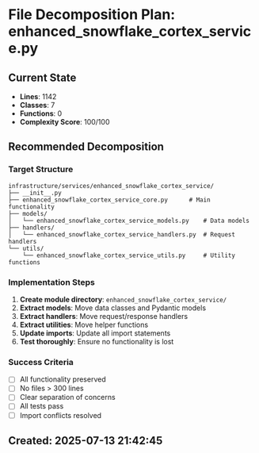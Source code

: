 # File Decomposition Plan: enhanced_snowflake_cortex_service.py

## Current State
- **Lines**: 1142
- **Classes**: 7
- **Functions**: 0
- **Complexity Score**: 100/100

## Recommended Decomposition

### Target Structure
```
infrastructure/services/enhanced_snowflake_cortex_service/
├── __init__.py
├── enhanced_snowflake_cortex_service_core.py      # Main functionality
├── models/
│   └── enhanced_snowflake_cortex_service_models.py    # Data models
├── handlers/
│   └── enhanced_snowflake_cortex_service_handlers.py  # Request handlers
└── utils/
    └── enhanced_snowflake_cortex_service_utils.py     # Utility functions
```

### Implementation Steps
1. **Create module directory**: `enhanced_snowflake_cortex_service/`
2. **Extract models**: Move data classes and Pydantic models
3. **Extract handlers**: Move request/response handlers
4. **Extract utilities**: Move helper functions
5. **Update imports**: Update all import statements
6. **Test thoroughly**: Ensure no functionality is lost

### Success Criteria
- [ ] All functionality preserved
- [ ] No files > 300 lines
- [ ] Clear separation of concerns
- [ ] All tests pass
- [ ] Import conflicts resolved

## Created: 2025-07-13 21:42:45
